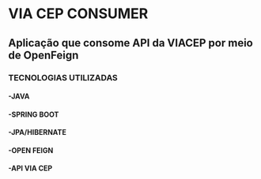 # VIA CEP CONSUMER
## Aplicação que consome API da VIACEP por meio de OpenFeign

### TECNOLOGIAS UTILIZADAS
#### -JAVA
#### -SPRING BOOT 
#### -JPA/HIBERNATE
#### -OPEN FEIGN 
#### -API VIA CEP 

